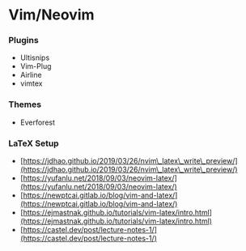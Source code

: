 # Vim/Neovim

### Plugins

* Ultisnips
* Vim-Plug
* Airline
* vimtex

### Themes

* Everforest

### LaTeX Setup

* [https://jdhao.github.io/2019/03/26/nvim\_latex\_write\_preview/](https://jdhao.github.io/2019/03/26/nvim\_latex\_write\_preview/)
* [https://yufanlu.net/2018/09/03/neovim-latex/](https://yufanlu.net/2018/09/03/neovim-latex/)
* [https://newptcai.gitlab.io/blog/vim-and-latex/](https://newptcai.gitlab.io/blog/vim-and-latex/)
* [https://ejmastnak.github.io/tutorials/vim-latex/intro.html](https://ejmastnak.github.io/tutorials/vim-latex/intro.html)
* [https://castel.dev/post/lecture-notes-1/](https://castel.dev/post/lecture-notes-1/)

